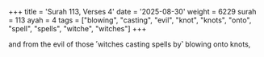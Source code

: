 +++
title = 'Surah 113, Verses 4'
date = '2025-08-30'
weight = 6229
surah = 113
ayah = 4
tags = ["blowing", "casting", "evil", "knot", "knots", "onto", "spell", "spells", "witche", "witches"]
+++

and from the evil of those ˹witches casting spells by˺ blowing onto knots,